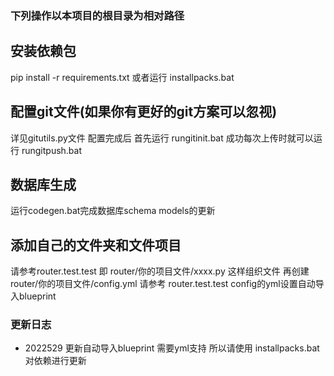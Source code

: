### 下列操作以本项目的根目录为相对路径
## 安装依赖包
pip install -r requirements.txt
或者运行 installpacks.bat
## 配置git文件(如果你有更好的git方案可以忽视)
详见gitutils.py文件
配置完成后 首先运行 rungitinit.bat
成功每次上传时就可以运行 rungitpush.bat
## 数据库生成
运行codegen.bat完成数据库schema models的更新
## 添加自己的文件夹和文件项目
请参考router.test.test
即 router/你的项目文件/xxxx.py 这样组织文件
再创建 router/你的项目文件/config.yml 请参考 router.test.test config的yml设置自动导入blueprint
### 更新日志
- 2022529 更新自动导入blueprint 需要yml支持 所以请使用 installpacks.bat 对依赖进行更新